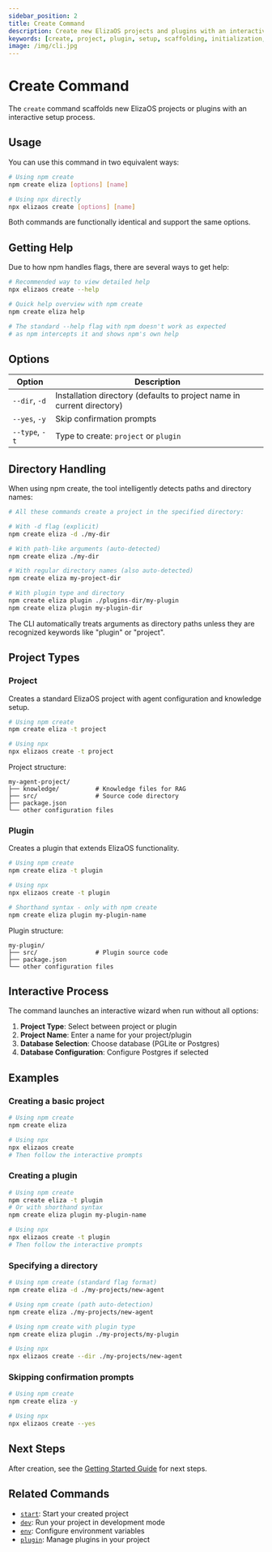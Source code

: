 ```yaml
---
sidebar_position: 2
title: Create Command
description: Create new ElizaOS projects and plugins with an interactive setup process
keywords: [create, project, plugin, setup, scaffolding, initialization, configuration]
image: /img/cli.jpg
---
```


# Create Command

The `create` command scaffolds new ElizaOS projects or plugins with an interactive setup process.

## Usage

You can use this command in two equivalent ways:

```bash
# Using npm create
npm create eliza [options] [name]

# Using npx directly
npx elizaos create [options] [name]
```

Both commands are functionally identical and support the same options.

## Getting Help

Due to how npm handles flags, there are several ways to get help:

```bash
# Recommended way to view detailed help
npx elizaos create --help

# Quick help overview with npm create
npm create eliza help

# The standard --help flag with npm doesn't work as expected
# as npm intercepts it and shows npm's own help
```

## Options

| Option         | Description                                                            |
| -------------- | ---------------------------------------------------------------------- |
| `--dir`, `-d`  | Installation directory (defaults to project name in current directory) |
| `--yes`, `-y`  | Skip confirmation prompts                                              |
| `--type`, `-t` | Type to create: `project` or `plugin`                                  |

## Directory Handling

When using npm create, the tool intelligently detects paths and directory names:

```bash
# All these commands create a project in the specified directory:

# With -d flag (explicit)
npm create eliza -d ./my-dir

# With path-like arguments (auto-detected)
npm create eliza ./my-dir

# With regular directory names (also auto-detected)
npm create eliza my-project-dir

# With plugin type and directory
npm create eliza plugin ./plugins-dir/my-plugin
npm create eliza plugin my-plugin-dir
```

The CLI automatically treats arguments as directory paths unless they are recognized keywords like "plugin" or "project".

## Project Types

### Project

Creates a standard ElizaOS project with agent configuration and knowledge setup.

```bash
# Using npm create
npm create eliza -t project

# Using npx
npx elizaos create -t project
```

Project structure:

```
my-agent-project/
├── knowledge/          # Knowledge files for RAG
├── src/                # Source code directory
├── package.json
└── other configuration files
```

### Plugin

Creates a plugin that extends ElizaOS functionality.

```bash
# Using npm create
npm create eliza -t plugin

# Using npx
npx elizaos create -t plugin

# Shorthand syntax - only with npm create
npm create eliza plugin my-plugin-name
```

Plugin structure:

```
my-plugin/
├── src/                # Plugin source code
├── package.json
└── other configuration files
```

## Interactive Process

The command launches an interactive wizard when run without all options:

1. **Project Type**: Select between project or plugin
2. **Project Name**: Enter a name for your project/plugin
3. **Database Selection**: Choose database (PGLite or Postgres)
4. **Database Configuration**: Configure Postgres if selected

## Examples

### Creating a basic project

```bash
# Using npm create
npm create eliza

# Using npx
npx elizaos create
# Then follow the interactive prompts
```

### Creating a plugin

```bash
# Using npm create
npm create eliza -t plugin
# Or with shorthand syntax
npm create eliza plugin my-plugin-name

# Using npx
npx elizaos create -t plugin
# Then follow the interactive prompts
```

### Specifying a directory

```bash
# Using npm create (standard flag format)
npm create eliza -d ./my-projects/new-agent

# Using npm create (path auto-detection)
npm create eliza ./my-projects/new-agent

# Using npm create with plugin type
npm create eliza plugin ./my-projects/my-plugin

# Using npx
npx elizaos create --dir ./my-projects/new-agent
```

### Skipping confirmation prompts

```bash
# Using npm create
npm create eliza -y

# Using npx
npx elizaos create --yes
```

## Next Steps

After creation, see the [Getting Started Guide](../getting-started.md) for next steps.

## Related Commands

- [`start`](./start.md): Start your created project
- [`dev`](./dev.md): Run your project in development mode
- [`env`](./env.md): Configure environment variables
- [`plugin`](./plugins.md): Manage plugins in your project
